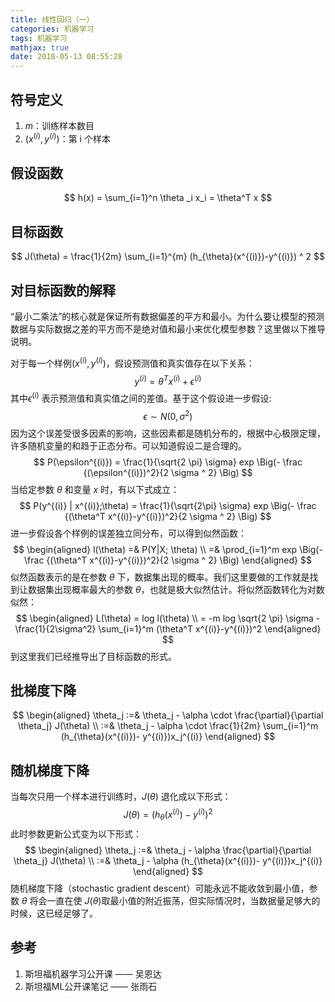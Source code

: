 ```yaml
---
title: 线性回归（一）
categories: 机器学习
tags: 机器学习
mathjax: true
date: 2018-05-13 08:55:28
---
```


## 符号定义
1. $m$：训练样本数目
2. $(x^{(i)}, y^{(i)})$：第 i 个样本

## 假设函数
$$
h(x) = \sum_{i=1}^n \theta _i x_i = \theta^T x
$$

## 目标函数
$$
J(\theta) = \frac{1}{2m} \sum_{i=1}^{m} (h_{\theta}(x^{(i)})-y^{(i)}) ^ 2
$$

## 对目标函数的解释
“最小二乘法”的核心就是保证所有数据偏差的平方和最小。为什么要让模型的预测数据与实际数据之差的平方而不是绝对值和最小来优化模型参数？这里做以下推导说明。

对于每一个样例$(x^{(i)}, y^{(i)})$，假设预测值和真实值存在以下关系：
$$
y^{(i)} = \theta^T x^{(i)} + \epsilon^{(i)}
$$
其中$\epsilon^{(i)}$ 表示预测值和真实值之间的差值。基于这个假设进一步假设:
$$
\epsilon \sim N(0, \sigma^2)
$$
因为这个误差受很多因素的影响，这些因素都是随机分布的，根据中心极限定理，许多随机变量的和趋于正态分布。可以知道假设二是合理的。
$$
P(\epsilon^{(i)}) = \frac{1}{\sqrt{2 \pi} \sigma} exp \Big(- \frac {(\epsilon^{(i)})^2}{2 \sigma ^ 2} \Big)
$$
当给定参数 $\theta$ 和变量 $x$ 时，有以下式成立：
$$
P(y^{(i)} | x^{(i)};\theta) = \frac{1}{\sqrt{2\pi} \sigma} exp \Big(- \frac {(\theta^T x^{(i)}-y^{(i)})^2}{2 \sigma ^ 2} \Big)
$$
进一步假设各个样例的误差独立同分布，可以得到似然函数：
$$
\begin{aligned}
l(\theta) =& P(Y|X; \theta) \\
=& \prod_{i=1}^m exp \Big(- \frac {(\theta^T x^{(i)}-y^{(i)})^2}{2 \sigma ^ 2} \Big)
\end{aligned}
$$
似然函数表示的是在参数 $\theta$ 下，数据集出现的概率。我们这里要做的工作就是找到让数据集出现概率最大的参数 $\theta$，也就是极大似然估计。将似然函数转化为对数似然：
$$
\begin{aligned}
L(\theta) = log l(\theta) \\
 = -m log \sqrt{2 \pi} \sigma - \frac{1}{2\sigma^2} \sum_{i=1}^m (\theta^T x^{(i)}-y^{(i)})^2
 \end{aligned}
$$
到这里我们已经推导出了目标函数的形式。


## 批梯度下降
$$
\begin{aligned}
\theta_j :=& \theta_j - \alpha \cdot \frac{\partial}{\partial \theta_j} J(\theta) \\
:=& \theta_j - \alpha \cdot \frac{1}{2m} \sum_{i=1}^m (h_{\theta}(x^{(i)})- y^{(i)})x_j^{(i)}
\end{aligned}
$$


## 随机梯度下降
当每次只用一个样本进行训练时，$J(\theta)$ 退化成以下形式：
$$
J(\theta) = (h_{\theta}(x^{(i)})-y^{(i)}) ^ 2
$$
此时参数更新公式变为以下形式：
$$
\begin{aligned}
\theta_j :=& \theta_j - \alpha \frac{\partial}{\partial \theta_j} J(\theta) \\
:=& \theta_j - \alpha (h_{\theta}(x^{(i)})- y^{(i)})x_j^{(i)}
\end{aligned}
$$
随机梯度下降（stochastic gradient descent）可能永远不能收敛到最小值，参数 $\theta$ 将会一直在使 $J(\theta)$取最小值的附近振荡，但实际情况时，当数据量足够大的时候，这已经足够了。

## 参考
1. 斯坦福机器学习公开课 —— 吴恩达
2. 斯坦福ML公开课笔记 —— 张雨石
